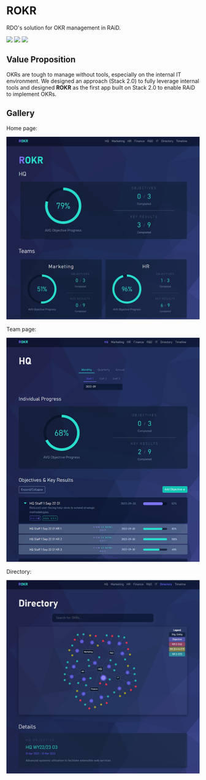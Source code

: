 # ROKR
RDO's solution for OKR management in RAiD.

<p>
  <img src="https://badges.aleen42.com/src/javascript.svg">
  <img src="https://badges.aleen42.com/src/react.svg">
  <img src="https://badges.aleen42.com/src/react-router.svg">
</p>

## Value Proposition
OKRs are tough to manage without tools, especially on the internal IT environment. We designed an approach (Stack 2.0) to fully leverage internal tools and designed **ROKR** as the first app built on Stack 2.0 to enable RAiD to implement OKRs.

## Gallery
Home page:

![](./docs/home-page.jpg)

Team page:

![](./docs/team-page.jpg)

Directory:

![](./docs/directory.jpg)